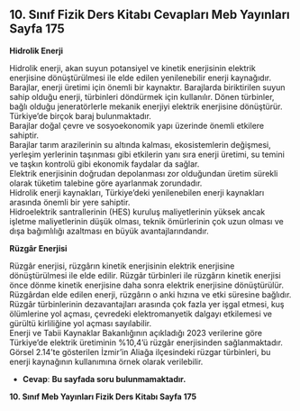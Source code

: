 ## 10. Sınıf Fizik Ders Kitabı Cevapları Meb Yayınları Sayfa 175

**Hidrolik Enerji**

Hidrolik enerji, akan suyun potansiyel ve kinetik enerjisinin elektrik enerjisine dönüştürülmesi ile elde edilen yenilenebilir enerji kaynağıdır.  
 Barajlar, enerji üretimi için önemli bir kaynaktır. Barajlarda biriktirilen suyun sahip olduğu enerji, türbinleri döndürmek için kullanılır. Dönen türbinler, bağlı olduğu jeneratörlerle mekanik enerjiyi elektrik enerjisine dönüştürür. Türkiye’de birçok baraj bulunmaktadır.  
 Barajlar doğal çevre ve sosyoekonomik yapı üzerinde önemli etkilere sahiptir.  
 Barajlar tarım arazilerinin su altında kalması, ekosistemlerin değişmesi, yerleşim yerlerinin taşınması gibi etkilerin yanı sıra enerji üretimi, su temini ve taşkın kontrolü gibi ekonomik faydalar da sağlar.  
 Elektrik enerjisinin doğrudan depolanması zor olduğundan üretim sürekli olarak tüketim talebine göre ayarlanmak zorundadır.  
 Hidrolik enerji kaynakları, Türkiye’deki yenilenebilen enerji kaynakları arasında önemli bir yere sahiptir.  
 Hidroelektrik santrallerinin (HES) kuruluş maliyetlerinin yüksek ancak işletme maliyetlerinin düşük olması, teknik ömürlerinin çok uzun olması ve dışa bağımlılığı azaltması en büyük avantajlarındandır.

**Rüzgâr Enerjisi**

Rüzgâr enerjisi, rüzgârın kinetik enerjisinin elektrik enerjisine dönüştürülmesi ile elde edilir. Rüzgâr türbinleri ile rüzgârın kinetik enerjisi önce dönme kinetik enerjisine daha sonra elektrik enerjisine dönüştürülür. Rüzgârdan elde edilen enerji, rüzgârın o anki hızına ve etki süresine bağlıdır.  
 Rüzgâr türbinlerinin dezavantajları arasında çok fazla yer işgal etmesi, kuş ölümlerine yol açması, çevredeki elektromanyetik dalgayı etkilemesi ve gürültü kirliliğine yol açması sayılabilir.  
 Enerji ve Tabii Kaynaklar Bakanlığının açıkladığı 2023 verilerine göre Türkiye’de elektrik üretiminin %10,4’ü rüzgâr enerjisinden sağlanmaktadır. Görsel 2.14’te gösterilen İzmir’in Aliağa ilçesindeki rüzgar türbinleri, bu enerji kaynağının kullanımına örnek olarak verilebilir.

* **Cevap**: **Bu sayfada soru bulunmamaktadır.**

**10. Sınıf Meb Yayınları Fizik Ders Kitabı Sayfa 175**